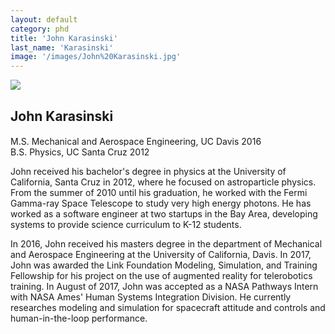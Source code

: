 ```yaml
---
layout: default
category: phd
title: 'John Karasinski'
last_name: 'Karasinski'
image: '/images/John%20Karasinski.jpg'
---
```


<img src="{{ page.image }}">

<h2 class="team-title">John Karasinski</h2>
<h4 class="team-position"></h4>
<p>M.S. Mechanical and Aerospace Engineering, UC Davis 2016<br/>
B.S. Physics, UC Santa Cruz 2012</p>
<p>John received his bachelor's degree in physics at the University of California, Santa Cruz in 2012, where he focused on astroparticle physics. From the summer of 2010 until his graduation, he worked with the Fermi Gamma-ray Space Telescope to study very high energy photons. He has worked as a software engineer at two startups in the Bay Area, developing systems to provide science curriculum to K-12 students.</p>
<p>In 2016, John received his masters degree in the department of Mechanical and Aerospace Engineering at the University of California, Davis. In 2017, John was awarded the  Link Foundation Modeling, Simulation, and Training Fellowship for his project on the use of augmented reality for telerobotics training. In August of 2017, John was accepted as a NASA Pathways Intern with NASA Ames' Human Systems Integration Division. He currently researches modeling and simulation for spacecraft attitude and controls and human-in-the-loop performance.</p>
<ul class="team-member-other-info"></ul>
